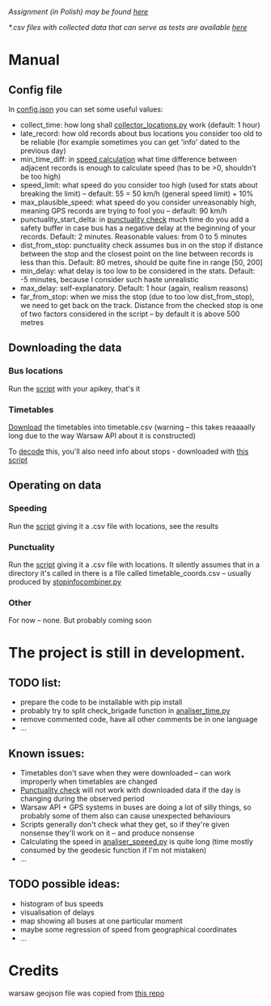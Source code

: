 _Assignment (in Polish) may be found [here](assignment.md)_

_*.csv files with collected data that can serve as tests are available [here](https://drive.google.com/drive/folders/1dAod8YH3OrEe4XnB0qQPPMz5AHxWntuR?usp=sharing)_

# Manual
## Config file
In [config.json](config.json) you can set some useful values:
- collect_time: how long shall [collector_locations.py](collector_locations.py) work (default: 1 hour)
- late_record: how old records about bus locations you consider too old to be reliable (for example sometimes you can get 'info' dated to the previous day)
- min_time_diff: in [speed calculation](analiser_speed.py) what time difference between adjacent records is enough to calculate speed (has to be >0, shouldn't be too high)
- speed_limit: what speed do you consider too high (used for stats about breaking the limit) – default: 55 = 50 km/h (general speed limit) + 10%
- max_plausible_speed: what speed do you consider unreasonably high, meaning GPS records are trying to fool you – default: 90 km/h
- punctuality_start_delta: in [punctuality check](analiser_time.py) much time do you add a safety buffer in case bus has a negative delay at the beginning of your records.
Default: 2 minutes. Reasonable values: from 0 to 5 minutes
- dist_from_stop: punctuality check assumes bus in on the stop if distance between the stop and the closest point on the line between records is less than this. Default: 80 metres, should be quite fine in range [50, 200]
- min_delay: what delay is too low to be considered in the stats. Default: -5 minutes, because I consider such haste unrealistic
- max_delay: self-explanatory. Default: 1 hour (again, realism reasons)
- far_from_stop: when we miss the stop (due to too low dist_from_stop), we need to get back on the track. Distance from the checked stop is one of two factors considered in the script – by default it is above 500 metres
## Downloading the data
### Bus locations
Run the [script](collector_locations.py) with your apikey, that's it
### Timetables
[Download](collector_timetable.py) the timetables into timetable.csv (warning – this takes reaaaally long due to the way Warsaw API about it is constructed)

To [decode](stopinfocombiner.py) this, you'll also need info about stops - downloaded with [this script](collector_locations.py)
## Operating on data
### Speeding
Run the [script](analiser_speed.py) giving it a .csv file with locations, see the results
### Punctuality
Run the [script](analiser_time.py) giving it a .csv file with locations. It silently assumes that in a directory it's called
in there is a file called timetable_coords.csv – usually produced by [stopinfocombiner.py](stopinfocombiner.py)
### Other
For now – none. But probably coming soon

# The project is still in development.

## TODO list:
- prepare the code to be installable with pip install
- probably try to split check_brigade function in [analiser_time.py](analiser_time.py)
- remove commented code, have all other comments be in one language
- ...

## Known issues:
- Timetables don't save when they were downloaded – can work improperly when timetables are changed
- [Punctuality check](analiser_time.py) will not work with downloaded data if the day is changing during the observed period
- Warsaw API + GPS systems in buses are doing a lot of silly things, so probably some of them also can cause unexpected behaviours
- Scripts generally don't check what they get, so if they're given nonsense they'll work on it – and produce nonsense
- Calculating the speed in [analiser_speeed.py](analiser_speed.py) is quite long (time mostly consumed by the geodesic function if I'm not mistaken)
- ...


## TODO possible ideas:
- histogram of bus speeds
- visualisation of delays
- map showing all buses at one particular moment
- maybe some regression of speed from geographical coordinates
- ...

# Credits
warsaw geojson file was copied from [this repo](https://github.com/andilabs/warszawa-dzielnice-geojson)